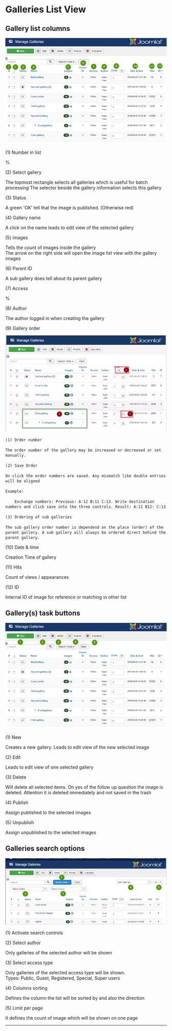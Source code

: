 # Galleries List View

## Gallery list columns

![Image List view batch processing ](https://github.com/RSGallery2/RSGallery2_Project/blob/master/Documentation/J3x/ImagesUsedInDoc/galleries.listView.01.png?raw=true)

(1) Number in  list

%

(2) Select gallery

The topmost rectangle selects all galleries which is useful for batch processing
The selector beside the gallery information selects this gallery

(3) Status

A green 'OK' tell that the image is published. (Otherwise red)

(4) Gallery name

A click on the name leads to edit view of the selected gallery

(5) images

Tells the count of images inside the gallery<br>
The arrow on the right side will open the image list view with the gallery images

(6) Parent ID

A sub gallery does tell about its parent gallery

(7) Access

%

(8) Author

The author logged in when creating the gallery

(9) Gallery order

![Image List view batch processing ](https://github.com/RSGallery2/RSGallery2_Project/blob/master/Documentation/J3x/ImagesUsedInDoc/galleries.listView.order.01.png?raw=true)

    (1) Order number

    The order number of the gallery may be increased or decreased or set manually.

    (2) Save Order

    On click the order numbers are saved. Any mismatch like double entries will be aligned

    Example:

        Exchange numbers: Previous: A:12 B:11 C:13. Write destination numbers and click save into the three controls. Result: A:11 B12: C:13

    (3) Ordering of sub galleries

    The sub gallery order number is dependend on the place (order) of the parent gallery. A sub gallery will always be ordered direct behind the parent gallery.


(10) Date & time

Creation Time of gallery

(11) Hits

Count of views / appearances

(12) ID

Internal ID of image for reference or matching in other list


## Gallery(s) task buttons


![Image List view batch processing ](https://github.com/RSGallery2/RSGallery2_Project/blob/master/Documentation/J3x/ImagesUsedInDoc/galleries.listView.02.png?raw=true)

  (1) New

Creates a new gallery. Leads to edit view of the new selected image

(2) Edit

Leads to edit view of one selected gallery

(3) Delete

Will delete all selected items. On yes of the follow up question the image is deleted. Attention it is deleted immediately and not saved in the trash

(4) Publish

Assign published to the selected images

(5) Unpublish

Assign unpublished to the selected images


## Galleries search options


![Image List view batch processing ](https://github.com/RSGallery2/RSGallery2_Project/blob/master/Documentation/J3x/ImagesUsedInDoc/galleries.listView.order.png?raw=true)

(1) Activate search controls

(2) Select author

Only galleries of the selected author will be shown

(3) Select access type

Only galleries of the selected access type will be shown.<br>
Types: Public, Guest, Registered, Special, Super users

(4) Columns sorting

Defines the column the list will be sorted by and also the direction

(5) Limit per page

It defines the count of image which will be shown on one page

---